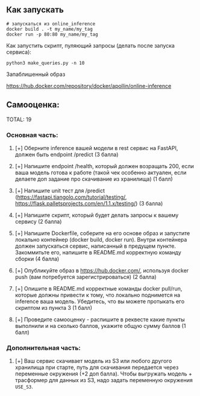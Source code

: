 ## Как запускать
```shell
# запускаться из online_inference
docker build . -t my_name/my_tag
docker run -p 80:80 my_name/my_tag
```

Как запустить скрипт, пуляющий запросы (делать после запуска сервиса):
```shell
python3 make_queries.py -n 10
```

Запаблишенный образ

https://hub.docker.com/repository/docker/apollin/online-inference

## Самооценка:
TOTAL: 19 
### Основная часть:

1. [+] Оберните inference вашей модели в rest сервис на FastAPI, должен быть endpoint /predict (3 балла)

2. [+] Напишите endpoint /health, который должен возращать 200, если ваша модель готова к работе (такой чек особенно актуален, если делаете доп задание про скачивание из хранилища) (1 балл)

3. [+] Напишите unit тест для /predict (https://fastapi.tiangolo.com/tutorial/testing/, https://flask.palletsprojects.com/en/1.1.x/testing/) (3 балла)

4. [+] Напишите скрипт, который будет делать запросы к вашему сервису (2 балла)

5. [+] Напишите Dockerfile, соберите на его основе образ и запустите локально контейнер (docker build, docker run). Внутри контейнера должен запускаться сервис, написанный в предущем пункте. Закоммитьте его, напишите в README.md корректную команду сборки (4 балла)

6. [+] Опубликуйте образ в https://hub.docker.com/, используя docker push (вам потребуется зарегистрироваться) (2 балла)

7. [+] Опишите в README.md корректные команды docker pull/run, которые должны привести к тому, что локально поднимется на inference ваша модель. Убедитесь, что вы можете протыкать его скриптом из пункта 3 (1 балл)

8. [+] Проведите самооценку - распишите в реквесте какие пункты выполнили и на сколько баллов, укажите общую сумму баллов (1 балл)

### Дополнительная часть:
1. [+] Ваш сервис скачивает модель из S3 или любого другого хранилища при старте, путь для скачивания передается через переменные окружения (+2 доп балла).
   Чтобы выгружать модель + трасформер для данных из S3, надо задать переменную окружения `USE_S3`.

